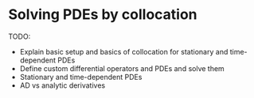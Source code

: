 # Solving PDEs by collocation

TODO:

* Explain basic setup and basics of collocation for stationary and time-dependent PDEs
* Define custom differential operators and PDEs and solve them
* Stationary and time-dependent PDEs
* AD vs analytic derivatives
